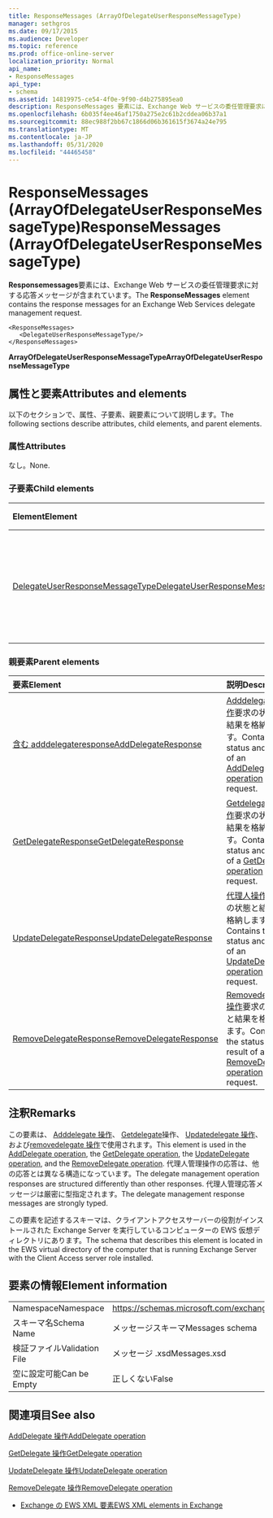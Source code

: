 ```yaml
---
title: ResponseMessages (ArrayOfDelegateUserResponseMessageType)
manager: sethgros
ms.date: 09/17/2015
ms.audience: Developer
ms.topic: reference
ms.prod: office-online-server
localization_priority: Normal
api_name:
- ResponseMessages
api_type:
- schema
ms.assetid: 14819975-ce54-4f0e-9f90-d4b275895ea0
description: ResponseMessages 要素には、Exchange Web サービスの委任管理要求に対する応答メッセージが含まれています。
ms.openlocfilehash: 6b035f4ee46af1750a275e2c61b2cddea06b37a1
ms.sourcegitcommit: 88ec988f2bb67c1866d06b361615f3674a24e795
ms.translationtype: MT
ms.contentlocale: ja-JP
ms.lasthandoff: 05/31/2020
ms.locfileid: "44465458"
---
```

# <a name="responsemessages-arrayofdelegateuserresponsemessagetype"></a><span data-ttu-id="50f87-103">ResponseMessages (ArrayOfDelegateUserResponseMessageType)</span><span class="sxs-lookup"><span data-stu-id="50f87-103">ResponseMessages (ArrayOfDelegateUserResponseMessageType)</span></span>

<span data-ttu-id="50f87-104">**Responsemessages**要素には、Exchange Web サービスの委任管理要求に対する応答メッセージが含まれています。</span><span class="sxs-lookup"><span data-stu-id="50f87-104">The **ResponseMessages** element contains the response messages for an Exchange Web Services delegate management request.</span></span> 
  
```
<ResponseMessages>
   <DelegateUserResponseMessageType/>
</ResponseMessages>
```

 <span data-ttu-id="50f87-105">**ArrayOfDelegateUserResponseMessageType**</span><span class="sxs-lookup"><span data-stu-id="50f87-105">**ArrayOfDelegateUserResponseMessageType**</span></span>
## <a name="attributes-and-elements"></a><span data-ttu-id="50f87-106">属性と要素</span><span class="sxs-lookup"><span data-stu-id="50f87-106">Attributes and elements</span></span>

<span data-ttu-id="50f87-107">以下のセクションで、属性、子要素、親要素について説明します。</span><span class="sxs-lookup"><span data-stu-id="50f87-107">The following sections describe attributes, child elements, and parent elements.</span></span>
  
### <a name="attributes"></a><span data-ttu-id="50f87-108">属性</span><span class="sxs-lookup"><span data-stu-id="50f87-108">Attributes</span></span>

<span data-ttu-id="50f87-109">なし。</span><span class="sxs-lookup"><span data-stu-id="50f87-109">None.</span></span>
  
### <a name="child-elements"></a><span data-ttu-id="50f87-110">子要素</span><span class="sxs-lookup"><span data-stu-id="50f87-110">Child elements</span></span>

|<span data-ttu-id="50f87-111">**Element**</span><span class="sxs-lookup"><span data-stu-id="50f87-111">**Element**</span></span>|<span data-ttu-id="50f87-112">**説明**</span><span class="sxs-lookup"><span data-stu-id="50f87-112">**Description**</span></span>|
|:-----|:-----|
|[<span data-ttu-id="50f87-113">DelegateUserResponseMessageType</span><span class="sxs-lookup"><span data-stu-id="50f87-113">DelegateUserResponseMessageType</span></span>](delegateuserresponsemessagetype.md) <br/> |<span data-ttu-id="50f87-114">代理人管理操作の応答メッセージを含みます。</span><span class="sxs-lookup"><span data-stu-id="50f87-114">Contains response messages for delegate management operations.</span></span>  <br/> |
   
### <a name="parent-elements"></a><span data-ttu-id="50f87-115">親要素</span><span class="sxs-lookup"><span data-stu-id="50f87-115">Parent elements</span></span>

|<span data-ttu-id="50f87-116">**要素**</span><span class="sxs-lookup"><span data-stu-id="50f87-116">**Element**</span></span>|<span data-ttu-id="50f87-117">**説明**</span><span class="sxs-lookup"><span data-stu-id="50f87-117">**Description**</span></span>|
|:-----|:-----|
|[<span data-ttu-id="50f87-118">含む adddelegateresponse</span><span class="sxs-lookup"><span data-stu-id="50f87-118">AddDelegateResponse</span></span>](adddelegateresponse.md) <br/> |<span data-ttu-id="50f87-119">[Adddelegate 操作](adddelegate-operation.md)要求の状態と結果を格納します。</span><span class="sxs-lookup"><span data-stu-id="50f87-119">Contains the status and result of an [AddDelegate operation](adddelegate-operation.md) request.</span></span>  <br/> |
|[<span data-ttu-id="50f87-120">GetDelegateResponse</span><span class="sxs-lookup"><span data-stu-id="50f87-120">GetDelegateResponse</span></span>](getdelegateresponse.md) <br/> |<span data-ttu-id="50f87-121">[Getdelegate 操作](getdelegate-operation.md)要求の状態と結果を格納します。</span><span class="sxs-lookup"><span data-stu-id="50f87-121">Contains the status and result of a [GetDelegate operation](getdelegate-operation.md) request.</span></span>  <br/> |
|[<span data-ttu-id="50f87-122">UpdateDelegateResponse</span><span class="sxs-lookup"><span data-stu-id="50f87-122">UpdateDelegateResponse</span></span>](updatedelegateresponse.md) <br/> |<span data-ttu-id="50f87-123">[代理人操作](updatedelegate-operation.md)要求の状態と結果を格納します。</span><span class="sxs-lookup"><span data-stu-id="50f87-123">Contains the status and result of an [UpdateDelegate operation](updatedelegate-operation.md) request.</span></span>  <br/> |
|[<span data-ttu-id="50f87-124">RemoveDelegateResponse</span><span class="sxs-lookup"><span data-stu-id="50f87-124">RemoveDelegateResponse</span></span>](removedelegateresponse.md) <br/> |<span data-ttu-id="50f87-125">[Removedelegate 操作](removedelegate-operation.md)要求の状態と結果を格納します。</span><span class="sxs-lookup"><span data-stu-id="50f87-125">Contains the status and result of a [RemoveDelegate operation](removedelegate-operation.md) request.</span></span>  <br/> |
   
## <a name="remarks"></a><span data-ttu-id="50f87-126">注釈</span><span class="sxs-lookup"><span data-stu-id="50f87-126">Remarks</span></span>

<span data-ttu-id="50f87-127">この要素は、 [Adddelegate 操作](adddelegate-operation.md)、 [Getdelegate](getdelegate-operation.md)操作、 [Updatedelegate 操作](updatedelegate-operation.md)、および[removedelegate 操作](removedelegate-operation.md)で使用されます。</span><span class="sxs-lookup"><span data-stu-id="50f87-127">This element is used in the [AddDelegate operation](adddelegate-operation.md), the [GetDelegate operation](getdelegate-operation.md), the [UpdateDelegate operation](updatedelegate-operation.md), and the [RemoveDelegate operation](removedelegate-operation.md).</span></span> <span data-ttu-id="50f87-128">代理人管理操作の応答は、他の応答とは異なる構造になっています。</span><span class="sxs-lookup"><span data-stu-id="50f87-128">The delegate management operation responses are structured differently than other responses.</span></span> <span data-ttu-id="50f87-129">代理人管理応答メッセージは厳密に型指定されます。</span><span class="sxs-lookup"><span data-stu-id="50f87-129">The delegate management response messages are strongly typed.</span></span>
  
<span data-ttu-id="50f87-130">この要素を記述するスキーマは、クライアントアクセスサーバーの役割がインストールされた Exchange Server を実行しているコンピューターの EWS 仮想ディレクトリにあります。</span><span class="sxs-lookup"><span data-stu-id="50f87-130">The schema that describes this element is located in the EWS virtual directory of the computer that is running Exchange Server with the Client Access server role installed.</span></span>
  
## <a name="element-information"></a><span data-ttu-id="50f87-131">要素の情報</span><span class="sxs-lookup"><span data-stu-id="50f87-131">Element information</span></span>

|||
|:-----|:-----|
|<span data-ttu-id="50f87-132">Namespace</span><span class="sxs-lookup"><span data-stu-id="50f87-132">Namespace</span></span>  <br/> |https://schemas.microsoft.com/exchange/services/2006/messages  <br/> |
|<span data-ttu-id="50f87-133">スキーマ名</span><span class="sxs-lookup"><span data-stu-id="50f87-133">Schema Name</span></span>  <br/> |<span data-ttu-id="50f87-134">メッセージスキーマ</span><span class="sxs-lookup"><span data-stu-id="50f87-134">Messages schema</span></span>  <br/> |
|<span data-ttu-id="50f87-135">検証ファイル</span><span class="sxs-lookup"><span data-stu-id="50f87-135">Validation File</span></span>  <br/> |<span data-ttu-id="50f87-136">メッセージ .xsd</span><span class="sxs-lookup"><span data-stu-id="50f87-136">Messages.xsd</span></span>  <br/> |
|<span data-ttu-id="50f87-137">空に設定可能</span><span class="sxs-lookup"><span data-stu-id="50f87-137">Can be Empty</span></span>  <br/> |<span data-ttu-id="50f87-138">正しくない</span><span class="sxs-lookup"><span data-stu-id="50f87-138">False</span></span>  <br/> |
   
## <a name="see-also"></a><span data-ttu-id="50f87-139">関連項目</span><span class="sxs-lookup"><span data-stu-id="50f87-139">See also</span></span>



[<span data-ttu-id="50f87-140">AddDelegate 操作</span><span class="sxs-lookup"><span data-stu-id="50f87-140">AddDelegate operation</span></span>](adddelegate-operation.md)
  
[<span data-ttu-id="50f87-141">GetDelegate 操作</span><span class="sxs-lookup"><span data-stu-id="50f87-141">GetDelegate operation</span></span>](getdelegate-operation.md)
  
[<span data-ttu-id="50f87-142">UpdateDelegate 操作</span><span class="sxs-lookup"><span data-stu-id="50f87-142">UpdateDelegate operation</span></span>](updatedelegate-operation.md)
  
[<span data-ttu-id="50f87-143">RemoveDelegate 操作</span><span class="sxs-lookup"><span data-stu-id="50f87-143">RemoveDelegate operation</span></span>](removedelegate-operation.md)


- [<span data-ttu-id="50f87-144">Exchange の EWS XML 要素</span><span class="sxs-lookup"><span data-stu-id="50f87-144">EWS XML elements in Exchange</span></span>](ews-xml-elements-in-exchange.md)


